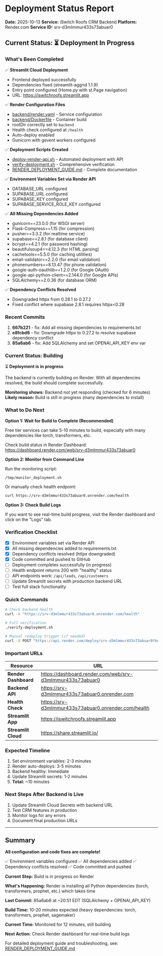 # Deployment Status Report

**Date:** 2025-10-13
**Service:** iSwitch Roofs CRM Backend
**Platform:** Render.com
**Service ID:** srv-d3mlmmur433s73abuar0

## Current Status: ⏳ Deployment In Progress

### What's Been Completed

✅ **Streamlit Cloud Deployment**
- Frontend deployed successfully
- Dependencies fixed (streamlit-aggrid 1.1.9)
- Entry point configured (Home.py with st.Page navigation)
- URL: https://iswitchroofs.streamlit.app

✅ **Render Configuration Files**
- [backend/render.yaml](backend/render.yaml) - Service configuration
- [backend/Dockerfile](backend/Dockerfile) - Container build
- rootDir correctly set to `backend`
- Health check configured at `/health`
- Auto-deploy enabled
- Gunicorn with gevent workers configured

✅ **Deployment Scripts Created**
- [deploy-render-api.sh](deploy-render-api.sh) - Automated deployment with API
- [verify-deployment.sh](verify-deployment.sh) - Comprehensive verification
- [RENDER_DEPLOYMENT_GUIDE.md](RENDER_DEPLOYMENT_GUIDE.md) - Complete documentation

✅ **Environment Variables Set via Render API**
- DATABASE_URL configured
- SUPABASE_URL configured
- SUPABASE_KEY configured
- SUPABASE_SERVICE_ROLE_KEY configured

✅ **All Missing Dependencies Added**
- gunicorn==23.0.0 (for WSGI server)
- Flask-Compress==1.15 (for compression)
- pusher==3.3.2 (for realtime service)
- supabase==2.8.1 (for database client)
- bcrypt==4.2.1 (for password hashing)
- beautifulsoup4==4.12.3 (for HTML parsing)
- cachetools==5.5.0 (for caching utilities)
- email-validator==2.2.0 (for email validation)
- phonenumbers==8.13.47 (for phone validation)
- google-auth-oauthlib==1.2.0 (for Google OAuth)
- google-api-python-client==2.144.0 (for Google APIs)
- SQLAlchemy==2.0.36 (for database ORM)

✅ **Dependency Conflicts Resolved**
- Downgraded httpx from 0.28.1 to 0.27.2
- Fixed conflict where supabase 2.8.1 requires httpx<0.28

### Recent Commits

1. **667b221** - fix: Add all missing dependencies to requirements.txt
2. **e8fcbd6** - fix: Downgrade httpx to 0.27.2 to resolve supabase dependency conflict
3. **85a6ab6** - fix: Add SQLAlchemy and set OPENAI_API_KEY env var

### Current Status: Building

⏳ **Deployment is in progress**

The backend is currently building on Render. With all dependencies resolved, the build should complete successfully.

**Monitoring shows:** Backend not yet responding (checked for 6 minutes)
**Likely reason:** Build is still in progress (many dependencies to install)

### What to Do Next

**Option 1: Wait for Build to Complete (Recommended)**

Free tier services can take 5-10 minutes to build, especially with many dependencies like torch, transformers, etc.

Check build status in Render Dashboard:
https://dashboard.render.com/web/srv-d3mlmmur433s73abuar0

**Option 2: Monitor from Command Line**

Run the monitoring script:
```bash
/tmp/monitor_deployment.sh
```

Or manually check health endpoint:
```bash
curl https://srv-d3mlmmur433s73abuar0.onrender.com/health
```

**Option 3: Check Build Logs**

If you want to see real-time build progress, visit the Render dashboard and click on the "Logs" tab.

### Verification Checklist

- [x] Environment variables set via Render API
- [x] All missing dependencies added to requirements.txt
- [x] Dependency conflicts resolved (httpx downgraded)
- [x] Code committed and pushed to GitHub
- [ ] Deployment completes successfully (in progress)
- [ ] Health endpoint returns 200 with "healthy" status
- [ ] API endpoints work: `/api/leads`, `/api/customers`
- [ ] Update Streamlit secrets with production backend URL
- [ ] Test full stack functionality

### Quick Commands

```bash
# Check backend health
curl -k "https://srv-d3mlmmur433s73abuar0.onrender.com/health"

# Full verification
./verify-deployment.sh

# Manual redeploy trigger (if needed)
curl -X POST "https://api.render.com/deploy/srv-d3mlmmur433s73abuar0?key=mT_YPrdnfTk"
```

### Important URLs

| Resource | URL |
|----------|-----|
| **Render Dashboard** | https://dashboard.render.com/web/srv-d3mlmmur433s73abuar0 |
| **Backend API** | https://srv-d3mlmmur433s73abuar0.onrender.com |
| **Health Check** | https://srv-d3mlmmur433s73abuar0.onrender.com/health |
| **Streamlit App** | https://iswitchroofs.streamlit.app |
| **Streamlit Cloud** | https://share.streamlit.io/ |

### Expected Timeline

1. Set environment variables: 2-3 minutes
2. Render auto-deploys: 3-5 minutes
3. Backend healthy: Immediate
4. Update Streamlit secrets: 1-2 minutes
5. **Total:** ~10 minutes

### Next Steps After Backend is Live

1. Update Streamlit Cloud Secrets with backend URL
2. Test CRM features in production
3. Monitor logs for any errors
4. Document final production URLs

---

## Summary

**All configuration and code fixes are complete!**

✅ Environment variables configured
✅ All dependencies added
✅ Dependency conflicts resolved
✅ Code committed and pushed

**Current Step:** Build is in progress on Render

**What's Happening:** Render is installing all Python dependencies (torch, transformers, prophet, etc.) which takes time

**Last Commit:** 85a6ab6 at ~20:51 EDT (SQLAlchemy + OPENAI_API_KEY)

**Build Time:** 10-20 minutes expected (heavy dependencies: torch, transformers, prophet, sagemaker)

**Current Time:** Monitored for 12 minutes, still building

**Next Action:** Check Render dashboard for real-time build logs

For detailed deployment guide and troubleshooting, see: [RENDER_DEPLOYMENT_GUIDE.md](RENDER_DEPLOYMENT_GUIDE.md)
